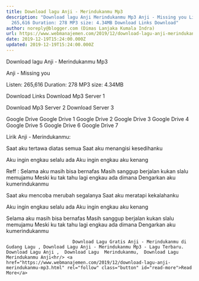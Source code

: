 ```yaml
---
title: Download lagu Anji - Merindukanmu Mp3
description: "Download lagu Anji Merindukanmu Mp3 Anji - Missing you Listen:
  265,616 Duration: 278 MP3 size: 4.34MB Download Links Download"
author: noreply@blogger.com (Dimas Lanjaka Kumala Indra)
url: https://www.webmanajemen.com/2019/12/download-lagu-anji-merindukanmu-mp3.html
date: 2019-12-19T15:24:00.000Z
updated: 2019-12-19T15:24:00.000Z
---
```


Download lagu Anji - Merindukanmu Mp3

  Anji - Missing you 

  Listen: 265,616 
  Duration: 278 
  MP3 size: 4.34MB 

  Download Links 
  Download Mp3 Server 1 

  Download Mp3 Server 2 
  Download Server 3 


  Google Drive   Google Drive 1 
  Google Drive 2 
  Google Drive 3 
  Google Drive 4 
  Google Drive 5 
  Google Drive 6 
  Google Drive 7 


                             
Lirik Anji - Merindukanmu:
                             
Saat aku tertawa diatas semua
  Saat aku menangisi kesedihanku
  
  Aku ingin engkau selalu ada
  Aku ingin engkau aku kenang
  
  Reff :
  Selama aku masih bisa bernafas
  Masih sanggup berjalan kukan slalu memujamu
  Meski ku tak tahu lagi engkau ada dimana
  Dengarkan aku kumerindukanmu
  
  Saat aku mencoba merubah segalanya
  Saat aku meratapi kekalahanku
  
  Aku ingin engkau selalu ada
  Aku ingin engkau aku kenang
  
  Selama aku masih bisa bernafas
  Masih sanggup berjalan kukan slalu memujamu
  Meski ku tak tahu lagi engkau ada dimana
  Dengarkan aku kumerindukanmu                                 
                                 
                             Download Lagu Gratis Anji - Merindukanmu di Gudang Lagu , Download Lagu Anji - Merindukanmu Mp3 - Lagu Terbaru.                                                         Download Lagu Anji ,  Download Lagu  Merindukanmu,  Download Lagu  Merindukanmu Anji<hr/> <a href="https://www.webmanajemen.com/2019/12/download-lagu-anji-merindukanmu-mp3.html" rel="follow" class="button" id="read-more">Read More</a>